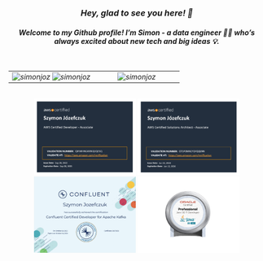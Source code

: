 <h3 align="center"><em>Hey, glad to see you here! 👋<em></h4> 
<h4 align="center"><em>Welcome to my Github profile! I’m Simon - a data engineer 👨‍💻 who’s always excited about new tech and big ideas 💡.</em></h5>
 
<br/>
<table>
  <tr> 
   <td align="center" width="50%">
    <img src="https://github-readme-stats.vercel.app/api?username=simonjoz&theme=nord&show_icons=true" alt="simonjoz">
    <img src="https://github-readme-streak-stats.herokuapp.com/?user=simonjoz&theme=nord" alt="simonjoz">
   </td>
   <td align="center" width="50%">
     <img src="https://github-readme-stats.vercel.app/api/top-langs/?username=simonjoz&bg_color=000&text_color=fff&title_color=FFC107&border_radius=30&langs_count=5" alt="simonjoz">
   </td>
  </tr>
</table>
<br/>
<div align="center">
 <img width="200" height="150" src="./img/AWS-DEV.png" title="AWS Certified Developer - Associate">
 <img width="200" height="150" src="./img/AWS-SA.png" title="AWS Certified Solutions Architect - Associate">
 <img width="200" height="150" src="./img/Kafka.png" title="Confluent Certified Developer for Apache Kafka">
 <img width="200" height="150" src="./img/Oracle_Java_SE_11_Developer.jpg" title="Oracle Java SE 11 Developer Professional">
</div>

